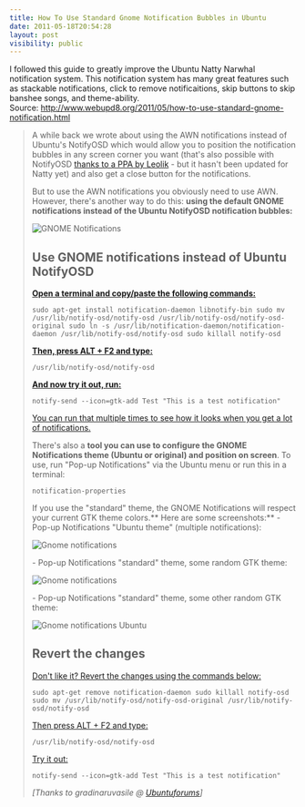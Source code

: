 ```yaml
---
title: How To Use Standard Gnome Notification Bubbles in Ubuntu
date: 2011-05-18T20:54:28
layout: post
visibility: public
---
```


I followed this guide to greatly improve the Ubuntu Natty Narwhal notification system. This notification system has many great features such as stackable notifications, click to remove notificaitions, skip buttons to skip banshee songs, and theme-ability.  Source: <http://www.webupd8.org/2011/05/how-to-use-standard-gnome-notification.html>

> A while back we wrote about using the AWN notifications instead of Ubuntu's NotifyOSD which would allow you to position the notification bubbles in any screen corner you want (that's also possible with NotifyOSD [thanks to a PPA by Leolik](http://www.webupd8.org/2010/10/tweak-notifyosd-notifications-in-ubuntu.html) - but it hasn't been updated for Natty yet) and also get a close button for the notifications.
>
> But to use the AWN notifications you obviously need to use AWN. However, there's another way to do this: **using the default GNOME notifications instead of the Ubuntu NotifyOSD notification bubbles:**
>
> [ ](http://www.webupd8.org/2011/05/how-to-use-standard-gnome-notification.html)
>
> ![GNOME Notifications](https://lh6.googleusercontent.com/_1QSDkzYY2vc/TcFZ1JKorOI/AAAAAAAAESo/pemlRta9AbY/s800/notif0.png)
>
> [ ](http://www.webupd8.org/2011/05/how-to-use-standard-gnome-notification.html)[ ](http://www.webupd8.org/2011/05/how-to-use-standard-gnome-notification.html)
>
> ## Use GNOME notifications instead of Ubuntu NotifyOSD
>
> [ **Open a terminal and copy/paste the following commands:** ](http://www.webupd8.org/2011/05/how-to-use-standard-gnome-notification.html)
>
>     sudo apt-get install notification-daemon libnotify-bin sudo mv /usr/lib/notify-osd/notify-osd /usr/lib/notify-osd/notify-osd-original sudo ln -s /usr/lib/notification-daemon/notification-daemon /usr/lib/notify-osd/notify-osd sudo killall notify-osd
>
> [ **Then, press ALT + F2 and type:** ](http://www.webupd8.org/2011/05/how-to-use-standard-gnome-notification.html)
>
>     /usr/lib/notify-osd/notify-osd
>
> [ **And now try it out, run:** ](http://www.webupd8.org/2011/05/how-to-use-standard-gnome-notification.html)
>
>     notify-send --icon=gtk-add Test "This is a test notification"
>
> [ You can run that multiple times to see how it looks when you get a lot of notifications.](http://www.webupd8.org/2011/05/how-to-use-standard-gnome-notification.html)
>
> There's also a **tool you can use to configure the GNOME Notifications theme (Ubuntu or original) and position on screen**. To use, run "Pop-up Notifications" via the Ubuntu menu or run this in a terminal:
>
>     notification-properties
>
> If you use the "standard" theme, the GNOME Notifications will respect your current GTK theme colors.** Here are some screenshots:** \- Pop-up Notifications "Ubuntu theme" (multiple notifications): 
>
> ![Gnome notifications](https://lh6.googleusercontent.com/_1QSDkzYY2vc/TcFZ2EVUZxI/AAAAAAAAESs/69oKgt-jLpY/s400/notif-multi.png)
>
> \- Pop-up Notifications "standard" theme, some random GTK theme: 
>
> ![Gnome notifications](https://lh3.googleusercontent.com/_1QSDkzYY2vc/TcFZ1ZGMEzI/AAAAAAAAESk/fb4JHGJbtFk/s400/notif1.png)
>
> \- Pop-up Notifications "standard" theme, some other random GTK theme: 
>
> ![Gnome notifications Ubuntu](https://lh5.googleusercontent.com/_1QSDkzYY2vc/TcFZ1YN-e0I/AAAAAAAAESg/BMn-72CYdkA/s400/notif2.png)
>
> ## Revert the changes
>
> [ Don't like it? Revert the changes using the commands below: ](http://www.webupd8.org/2011/05/how-to-use-standard-gnome-notification.html)
>
>     sudo apt-get remove notification-daemon sudo killall notify-osd sudo mv /usr/lib/notify-osd/notify-osd-original /usr/lib/notify-osd/notify-osd
>
> [ Then press ALT + F2 and type: ](http://www.webupd8.org/2011/05/how-to-use-standard-gnome-notification.html)
>
>     /usr/lib/notify-osd/notify-osd
> 
> [ Try it out: ](http://www.webupd8.org/2011/05/how-to-use-standard-gnome-notification.html)
>
>     notify-send --icon=gtk-add Test "This is a test notification"
>
> _[Thanks to gradinaruvasile @ [Ubuntuforums](http://ubuntuforums.org/showthread.php?t=1136213)]_
